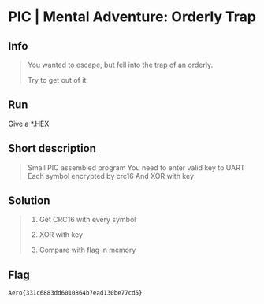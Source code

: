 # PIC | Mental Adventure: Orderly Trap

## Info

> You wanted to escape, but fell into the trap of an orderly. 
>
> Try to get out of it.
>

## Run

Give a *.HEX

## Short description

> Small PIC assembled program
> You need to enter valid key to UART
> Each symbol encrypted by crc16
> And XOR with key

## Solution

> 1. Get CRC16 with every symbol
>
> 2. XOR with key
>
> 3. Compare with flag in memory
## Flag

`Aero{331c6883dd6010864b7ead130be77cd5}`
